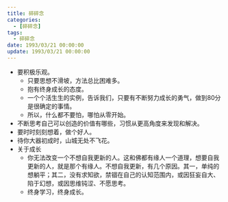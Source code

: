 ```yaml
---
title: 碎碎念
categories: 
  - [碎碎念]
tags:
  - 碎碎念
date: 1993/03/21 00:00:00
update: 1993/03/21 00:00:00
---
```


- 要积极乐观。
  - 只要思想不滑坡，方法总比困难多。
  - 抱有终身成长的态度。
  - 一个个活生生的实例，告诉我们，只要有不断努力成长的勇气，做到80分是很确定的事情。
  - 所以，什么都不要怕，哪怕从零开始。
- 不断思考自己可以创造的价值有哪些，习惯从更高角度来发现和解决。
- 要时时刻刻想着，做个好人。
- 待你大器初成时，山城无处不飞花。
- 关于成长
  - 你无法改变一个不想自我更新的人。这和佛都有缘人一个道理，想要自我更新的人，就是那个有缘人。不想自我更新，有几个原因。其一，单纯的想躺平；其二，没有求知欲，禁锢在自己的认知范围内，或因狂妄自大、陷于幻想，或因思维钝涩、不愿思考。
  - 终身学习，终身成长。



